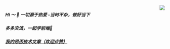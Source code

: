 <img align="right" src="https://github-readme-stats.vercel.app/api?username=booms21&show_icons=true&include_all_commits=true?count_private=true?include_all_commits=true&theme=vue" />

##### Hi ～ 👋      一切源于热爱    -当时不杂，做好当下
##### 多多交流，一起学前端🤔
<a href='w.segmentfault.com/card/1030000038316507.js?w=0&3rd=1&bg=b7f0d6&bd=85d991&cl=333333&btn=009a61&noBtn=0'></a>
##### <a href="https://segmentfault.com/u/luoyangzuichanganxing">我的思否技术文章（欢迎点赞）</a>
